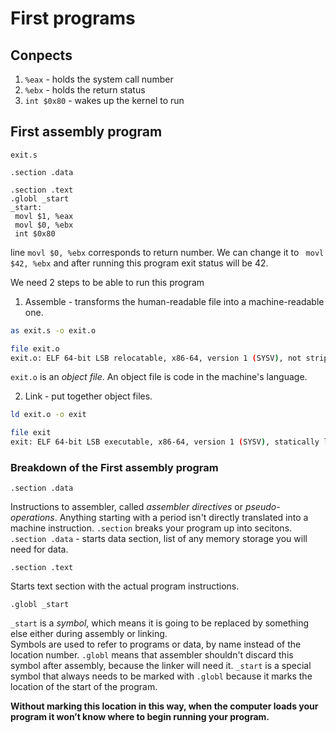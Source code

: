 # First programs

## Conpects
1. `%eax` - holds the system call number
2. `%ebx` - holds the return status
3. `int $0x80` - wakes up the kernel to run

## First assembly program
```assembly
exit.s

.section .data

.section .text
.globl _start
_start:
 movl $1, %eax
 movl $0, %ebx
 int $0x80
```

line `movl $0, %ebx` corresponds to return number. We can change it to ` movl $42, %ebx` 
and after running this program exit status will be 42.

We need 2 steps to be able to run this program
1. Assemble - transforms the human-readable file into a machine-readable one.

```bash
as exit.s -o exit.o

file exit.o
exit.o: ELF 64-bit LSB relocatable, x86-64, version 1 (SYSV), not stripped
```
`exit.o` is an *object file*. An object file is code in the machine's language.

2. Link - put together object files.

```bash
ld exit.o -o exit

file exit
exit: ELF 64-bit LSB executable, x86-64, version 1 (SYSV), statically linked, not stripped
```
### Breakdown of the First assembly program

```assembly
.section .data
```
Instructions to assembler, called *assembler directives* or *pseudo-operations*.
Anything starting with a period isn't directly translated into a machine instruction.
`.section` breaks your program up into secitons.
`.section .data` - starts data section, list of any memory storage you will need for data.

```assembly
.section .text
```
Starts text section with the actual program instructions.

```assembly
.globl _start
```
`_start` is a *symbol*, which means it is going to be replaced by something else either during assembly or linking.  
Symbols are used to refer to programs or data, by name instead of the location number.
`.globl` means that assembler shouldn't discard this symbol after assembly, because the linker will need it.
`_start` is a special symbol that always needs to be marked with `.globl` because it marks the location of the start of the program.

**Without marking this location in this way, when the computer loads your program
it won’t know where to begin running your program.**
